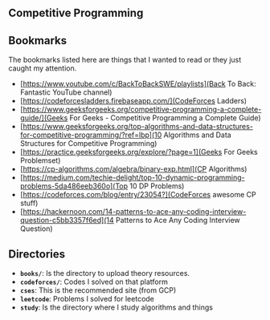 Competitive Programming
-----------------------------------------------------------------------------------

## Bookmarks
The bookmarks listed here are things that I wanted to read or they just caught my attention.

- [https://www.youtube.com/c/BackToBackSWE/playlists](Back To Back: Fantastic YouTube channel)
- [https://codeforcesladders.firebaseapp.com/](CodeForces Ladders)
- [https://www.geeksforgeeks.org/competitive-programming-a-complete-guide/](Geeks For Geeks - Competitive Programming a Complete Guide)
- [https://www.geeksforgeeks.org/top-algorithms-and-data-structures-for-competitive-programming/?ref=lbp](10 Algorithms and Data Structures for Competitive Programming)
- [https://practice.geeksforgeeks.org/explore/?page=1](Geeks For Geeks Problemset)
- [https://cp-algorithms.com/algebra/binary-exp.html](CP Algorithms)
- [https://medium.com/techie-delight/top-10-dynamic-programming-problems-5da486eeb360o](Top 10 DP Problems)
- [https://codeforces.com/blog/entry/23054?](CodeForces awesome CP stuff)
- [https://hackernoon.com/14-patterns-to-ace-any-coding-interview-question-c5bb3357f6ed](14 Patterns to Ace Any Coding Interview Question)

## Directories
- **`books/`**: Is the directory to upload theory resources.
- **`codeforces/`**: Codes I solved on that platform
- **`cses`**: This is the recommended site (from GCP)
- **`leetcode`**: Problems I solved for leetcode
- **`study`**: Is the directory where I study algorithms and things
